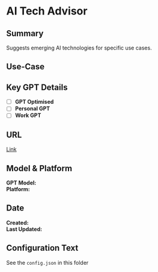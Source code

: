 # AI Tech Advisor

## Summary

Suggests emerging AI technologies for specific use cases.

## Use-Case

## Key GPT Details

- [ ] **GPT Optimised**  
- [ ] **Personal GPT**  
- [ ] **Work GPT**

## URL

[Link](https://chatgpt.com/g/g-SwX92pm8c-ai-tech-advisor)

## Model & Platform

**GPT Model:**  
**Platform:**

## Date


**Created:**   
**Last Updated:** 

## Configuration Text

See the `config.json` in this folder
